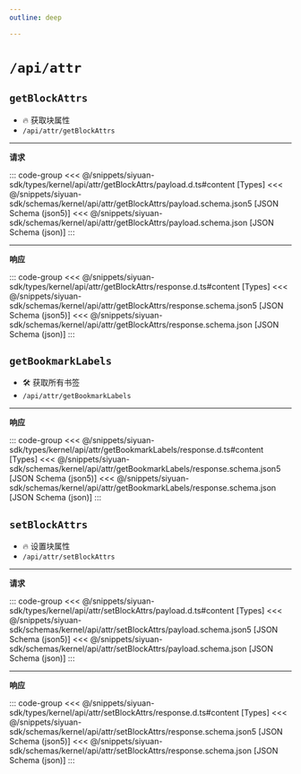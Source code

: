 ```yaml
---
outline: deep

---
```


# `/api/attr`

## `getBlockAttrs`

- 🔥 获取块属性
- `/api/attr/getBlockAttrs`

---
**请求**

::: code-group
<<< @/snippets/siyuan-sdk/types/kernel/api/attr/getBlockAttrs/payload.d.ts#content [Types]
<<< @/snippets/siyuan-sdk/schemas/kernel/api/attr/getBlockAttrs/payload.schema.json5 [JSON Schema (json5)]
<<< @/snippets/siyuan-sdk/schemas/kernel/api/attr/getBlockAttrs/payload.schema.json [JSON Schema (json)]
:::

---
**响应**

::: code-group
<<< @/snippets/siyuan-sdk/types/kernel/api/attr/getBlockAttrs/response.d.ts#content [Types]
<<< @/snippets/siyuan-sdk/schemas/kernel/api/attr/getBlockAttrs/response.schema.json5 [JSON Schema (json5)]
<<< @/snippets/siyuan-sdk/schemas/kernel/api/attr/getBlockAttrs/response.schema.json [JSON Schema (json)]
:::

## `getBookmarkLabels`

- 🛠 获取所有书签
- `/api/attr/getBookmarkLabels`

---
**响应**

::: code-group
<<< @/snippets/siyuan-sdk/types/kernel/api/attr/getBookmarkLabels/response.d.ts#content [Types]
<<< @/snippets/siyuan-sdk/schemas/kernel/api/attr/getBookmarkLabels/response.schema.json5 [JSON Schema (json5)]
<<< @/snippets/siyuan-sdk/schemas/kernel/api/attr/getBookmarkLabels/response.schema.json [JSON Schema (json)]
:::

## `setBlockAttrs`

- 🔥 设置块属性
- `/api/attr/setBlockAttrs`

---
**请求**

::: code-group
<<< @/snippets/siyuan-sdk/types/kernel/api/attr/setBlockAttrs/payload.d.ts#content [Types]
<<< @/snippets/siyuan-sdk/schemas/kernel/api/attr/setBlockAttrs/payload.schema.json5 [JSON Schema (json5)]
<<< @/snippets/siyuan-sdk/schemas/kernel/api/attr/setBlockAttrs/payload.schema.json [JSON Schema (json)]
:::

---
**响应**

::: code-group
<<< @/snippets/siyuan-sdk/types/kernel/api/attr/setBlockAttrs/response.d.ts#content [Types]
<<< @/snippets/siyuan-sdk/schemas/kernel/api/attr/setBlockAttrs/response.schema.json5 [JSON Schema (json5)]
<<< @/snippets/siyuan-sdk/schemas/kernel/api/attr/setBlockAttrs/response.schema.json [JSON Schema (json)]
:::
